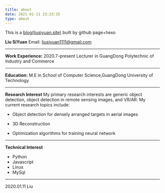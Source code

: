 ```yaml
---
title: about
date: 2021-01-11 23:23:15
type: about
---
```


This is a <u>blog[(liusiyuan.site)](https://liusiyuan.site/)</u> built by github page+hexo 

**Liu SiYuan**
Email: liusiyuan1111@gmail.com

------



**Work Experience:**
2020.7-present         Lecturer in GuangDong Polytechnic of Industry and Commerce

------



**Education:** 
M.E in School of Computer Science,GuangDong University of Technology

------



**Research Interest**
My primary research interests are generic object detection, object detection in remote sensing images, and VR/AR. My current research topics include:

- Object detection for densely arranged targets in aerial images

- 3D Reconstruction

- Optimization algorithms for training neural network

------



**Technical Interest**
- Python
- Javascript
- Linux
- MySql

------

2020.01.11
Liu